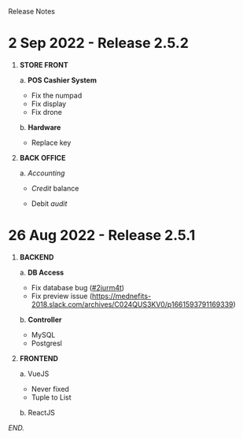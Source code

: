 Release Notes

# 2 Sep 2022 - Release 2.5.2

1. **STORE FRONT**

    a. **POS Cashier System**

    - Fix the numpad
    - Fix display
    - Fix drone

    b. **Hardware**

    - Replace key
        
2. **BACK OFFICE**

    a. _Accounting_
    
    - _Credit_ balance

    - Debit _audit_

# 26 Aug 2022 - Release 2.5.1

1. **BACKEND**

    a. **DB Access**

    - Fix database bug ([#2jurm4t](https://app.clickup.com/t/2jurm4t))
    - Fix preview issue (https://mednefits-2018.slack.com/archives/C024QUS3KV0/p1661593791169339)
    
    b. **Controller**
    
    - MySQL
    - Postgresl
    
2. **FRONTEND**
 
    a. VueJS
    
    - Never fixed
    - Tuple to List
    
    b. ReactJS
    
*END.*
